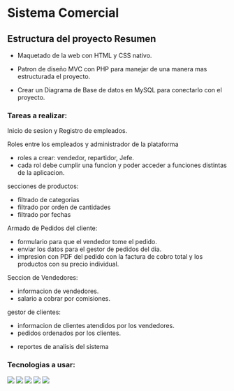 # Sistema Comercial

## Estructura del proyecto Resumen
- Maquetado de la web con HTML y CSS nativo.

- Patron de diseño MVC con PHP para manejar de una manera mas estructurada el proyecto.

- Crear un Diagrama de Base de datos en MySQL para conectarlo con el proyecto.

### Tareas a realizar:
Inicio de sesion y Registro de empleados.

Roles entre los empleados y administrador de la plataforma
* roles a crear: vendedor, repartidor, Jefe.
* cada rol debe cumplir una funcion y poder acceder a funciones distintas de la aplicacion.

secciones de productos:
* filtrado de categorias
* filtrado por orden de cantidades
* filtrado por fechas

Armado de Pedidos del cliente:
* formulario para que el vendedor tome el pedido.
* enviar los datos para el gestor de pedidos del dia.
* impresion con PDF del pedido con la factura de cobro total y los productos con su precio individual.

Seccion de Vendedores:
* informacion de vendedores.
* salario a cobrar por comisiones.

gestor de clientes:
* informacion de clientes atendidos por los vendedores.
* pedidos ordenados por los clientes.

- reportes de analisis del sistema


### Tecnologias a usar:
<span>
  <img src="https://img.shields.io/badge/HTML5-E34F26?style=for-the-badge&logo=html5&logoColor=white">
  <img src="https://img.shields.io/badge/CSS3-1572B6?style=for-the-badge&logo=css3&logoColor=white">
  <img src="https://img.shields.io/badge/JavaScript-F7DF1E?style=for-the-badge&logo=javascript&logoColor=black">
  <img src="https://img.shields.io/badge/PHP-777BB4?style=for-the-badge&logo=php&logoColor=white">
  <img src="https://img.shields.io/badge/MySQL-00000F?style=for-the-badge&logo=mysql&logoColor=white">
</span>

